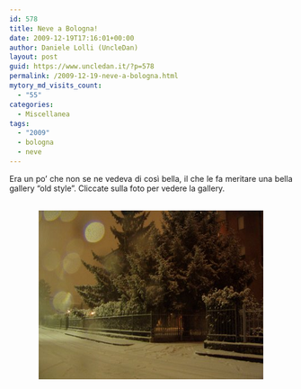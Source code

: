 ```yaml
---
id: 578
title: Neve a Bologna!
date: 2009-12-19T17:16:01+00:00
author: Daniele Lolli (UncleDan)
layout: post
guid: https://www.uncledan.it/?p=578
permalink: /2009-12-19-neve-a-bologna.html
mytory_md_visits_count:
  - "55"
categories:
  - Miscellanea
tags:
  - "2009"
  - bologna
  - neve
---
```

<p style="text-align: justify;">
  Era un po&#8217; che non se ne vedeva di così bella, il che le fa meritare una bella gallery &#8220;old style&#8221;. Cliccate sulla foto per vedere la gallery.
</p>

<p style="text-align: center;">
  <a href="https://filedn.com/lAHAHtmqjaTjJxFAtUSMfN8/gallery/31-Snowy-Night-Bologna,-18-12-2009.html"><br /> <img class="aligncenter" title="Neve!!!" src="/wp-content/uploads/2009/12/2009-12-18-P1010132-400x300.jpg" alt="" width="400" height="300" /></a>
</p>